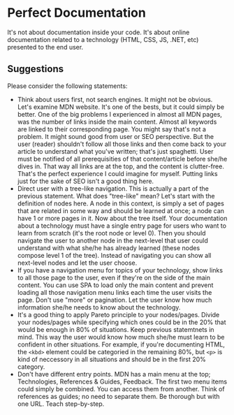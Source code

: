 # Perfect Documentation
It's not about documentation inside your code.
It's about online documentation related to a technology (HTML, CSS, JS, .NET, etc) presented to the end user.

## Suggestions
Please consider the following statements:
* Think about users first, not search engines. It might not be obvious. Let's examine MDN website. It's one of the bests, but it could simply be better. One of the big problems I experienced in almost all MDN pages, was the number of links inside the main content. Almost
all keywords are linked to their corresponding page. You might say that's not a problem. It might sound good from user or SEO
perspective. But the user (reader) shouldn't follow all those links and then come back to your article to understand what you've written; that's just spaghetti. User must be notified of all prerequisities of that content/article before she/he dives in. That way all links are at the top, and the content is clutter-free. That's the perfect experience I could imagine for myself. Putting links just for the sake of SEO isn't a good thing here.
* Direct user with a tree-like navigation. This is actually a part of the previous statement. What does "tree-like" mean? Let's start with the definition of nodes here. A node in this context, is simply a set of pages that are related in some way and should be learned at once; a node can have 1 or more pages in it. Now about the tree itself. Your documentation about a technology must have a single entry page for users who want to learn from scratch (it's the root node or level 0). Then you should navigate the user to another node in the next-level that user could understand with what she/he has already learned (these nodes compose level 1 of the tree). Instead of navigating you can show all next-level nodes and let the user choose.
* If you have a navigation menu for topics of your technology, show links to all those page to the user, even if they're on the side of the main content. You can use SPA to load only the main content and prevent loading all those navigation menu links each time the user visits the page. Don't use "more" or pagination. Let the user know how much information she/he needs to know about the technology.
* It's a good thing to apply Pareto principle to your nodes/pages. Divide your nodes/pages while specifying which ones could be in the 20% that would be enough in 80% of situations. Keep previous statemtnets in mind. This way the user would know how much she/he must learn to be confident in other situations. For example, if you're documenting HTML, the `<kbd>` element could be categoried in the remaining 80%, but `<p>` is kind of neccessory in all situations and should be in the first 20% category.
* Don't have different entry points. MDN has a main menu at the top; Technologies, References & Guides, Feedback. The first two menu items could simply be combined. You can access them from another. Think of references as guides; no need to separate them. Be thorough but with one URL. Teach step-by-step.

